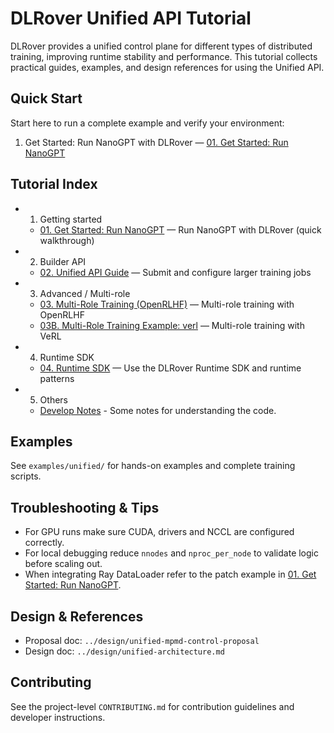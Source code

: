# DLRover Unified API Tutorial

DLRover provides a unified control plane for different types of distributed
training, improving runtime stability and performance. This tutorial collects
practical guides, examples, and design references for using the Unified API.

## Quick Start

Start here to run a complete example and verify your environment:

1. Get Started: Run NanoGPT with DLRover — [01. Get Started: Run NanoGPT](01-get-start.md)

## Tutorial Index

- 01. Getting started
  - [01. Get Started: Run NanoGPT](01-get-start.md) — Run NanoGPT with DLRover (quick walkthrough)
- 02. Builder API
  - [02. Unified API Guide](02-unified-api-guide.md) — Submit and configure larger training jobs
- 03. Advanced / Multi-role
  - [03. Multi-Role Training (OpenRLHF)](03-multi-role-training.md) — Multi-role training with OpenRLHF
  - [03B. Multi-Role Training Example: verl](03b-multi-role-training-verl.md) — Multi-role training with VeRL
- 04. Runtime SDK
  - [04. Runtime SDK](04-runtime-sdk.md) — Use the DLRover Runtime SDK and runtime patterns
- 05. Others
  - [Develop Notes](./unified_develop_notes.md) - Some notes for understanding the code.

## Examples

See `examples/unified/` for hands-on examples and complete training scripts.

## Troubleshooting & Tips

- For GPU runs make sure CUDA, drivers and NCCL are configured correctly.
- For local debugging reduce `nnodes` and `nproc_per_node` to validate logic before scaling out.
- When integrating Ray DataLoader refer to the patch example in [01. Get Started: Run NanoGPT](01-get-start.md).

## Design & References

- Proposal doc: `../design/unified-mpmd-control-proposal`
- Design doc: `../design/unified-architecture.md`

## Contributing

See the project-level `CONTRIBUTING.md` for contribution guidelines and developer instructions.
